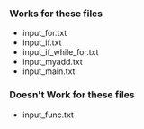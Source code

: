 ### Works for these files
- input_for.txt
- input_if.txt
- input_if_while_for.txt
- input_myadd.txt
- input_main.txt
### Doesn't Work for these files
- input_func.txt